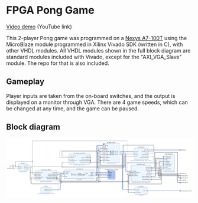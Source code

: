 # FPGA Pong Game
[Video demo](https://www.youtube.com/watch?v=P2_haMc4vz4) (YouTube link)

This 2-player Pong game was programmed on a [Nexys A7-100T](https://store.digilentinc.com/nexys-a7-fpga-trainer-board-recommended-for-ece-curriculum/) using the MicroBlaze module programmed in Xilinx Vivado SDK (written in C), with other VHDL modules. All VHDL modules shown in the full block diagram are standard modules included with Vivado, except for the "AXI_VGA_Slave" module. The repo for that is also included.

## Gameplay
Player inputs are taken from the on-board switches, and the output is displayed on a monitor through VGA. There are 4 game speeds, which can be changed at any time, and the game can be paused.

## Block diagram
<p align="center">
  <img src="block_diagram.png">
</p>

